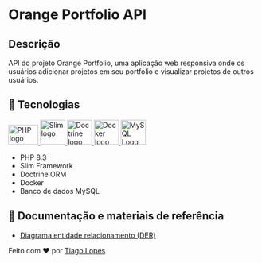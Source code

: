 # Orange Portfolio API

## Descrição

API do projeto Orange Portfolio, uma aplicação web responsiva onde os usuários adicionar projetos em seu portfolio e visualizar projetos de outros usuários.

## 🚀 Tecnologias

<div>

<a href="https://www.php.net/" title="PHP" target="_blank">

<img src="https://www.zettaomnis.net.br/portal/images/zost/ourproducts/php/php.png" height="40px" width="60px"  alt="PHP logo"/>

</a>

<a href="https://www.slimframework.com/" title="Slim Framework" target="_blank">

<img src="https://pbs.twimg.com/media/CQolRlrVAAAnrpC?format=png&name=360x360" height="50px" width="50px"  alt="Slim logo"/>

</a>

<a href="https://www.doctrine-project.org/" title="Doctrine ORM" target="_blank">

<img src="https://www.doctrine-project.org/logos/doctrine-logo.svg" height="50px" width="50px"  alt="Doctrine logo"/>

</a>

<a href="https://www.docker.com/" title="Docker" target="_blank">

<img src="https://www.mundodocker.com.br/wp-content/uploads/2015/06/docker_facebook_share.png" height="50px" width="50px"  alt="Docker logo"/>
</a>

<a href="https://www.mysql.com" title="MySQL" target="_blank">

<img src="https://res.cloudinary.com/appmasters-io/image/upload/v1624744345/mysql_87a2317566.png" height="50px" width="50px"  alt="MySQL Logo"/>
</a>

</div>

-   PHP 8.3
-   Slim Framework
-   Doctrine ORM
-   Docker
-   Banco de dados MySQL

## 📖 Documentação e materiais de referência

-   [Diagrama entidade relacionamento (DER)](https://viewer.diagrams.net/index.html?tags=%7B%7D&highlight=0000ff&edit=_blank&layers=1&nav=1&title=DER%20Hackathon.drawio#Uhttps%3A%2F%2Fdrive.google.com%2Fuc%3Fid%3D1YMJEJt-00DrpkHeaDF379xOy6yShrIF3%26export%3Ddownload)


Feito com ❤️ por <a href="https://www.linkedin.com/in/tiago-lopes-7ab0b71a4" target="_blank">Tiago Lopes</a>